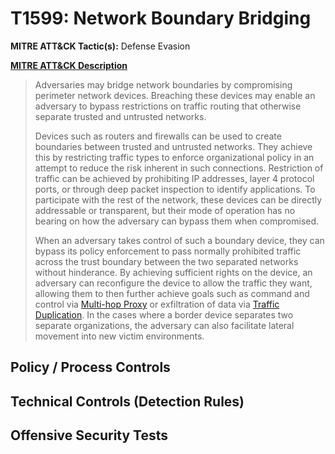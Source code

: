 # T1599: Network Boundary Bridging
**MITRE ATT&CK Tactic(s):** Defense Evasion

**[MITRE ATT&CK Description](https://attack.mitre.org/techniques/T1599)**
<blockquote>Adversaries may bridge network boundaries by compromising perimeter network devices. Breaching these devices may enable an adversary to bypass restrictions on traffic routing that otherwise separate trusted and untrusted networks.

Devices such as routers and firewalls can be used to create boundaries between trusted and untrusted networks.  They achieve this by restricting traffic types to enforce organizational policy in an attempt to reduce the risk inherent in such connections.  Restriction of traffic can be achieved by prohibiting IP addresses, layer 4 protocol ports, or through deep packet inspection to identify applications.  To participate with the rest of the network, these devices can be directly addressable or transparent, but their mode of operation has no bearing on how the adversary can bypass them when compromised.

When an adversary takes control of such a boundary device, they can bypass its policy enforcement to pass normally prohibited traffic across the trust boundary between the two separated networks without hinderance.  By achieving sufficient rights on the device, an adversary can reconfigure the device to allow the traffic they want, allowing them to then further achieve goals such as command and control via [Multi-hop Proxy](https://attack.mitre.org/techniques/T1090/003) or exfiltration of data via [Traffic Duplication](https://attack.mitre.org/techniques/T1020/001).  In the cases where a border device separates two separate organizations, the adversary can also facilitate lateral movement into new victim environments.</blockquote>

## Policy / Process Controls
## Technical Controls (Detection Rules)

## Offensive Security Tests
